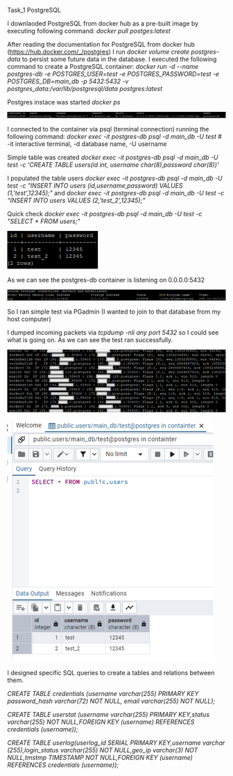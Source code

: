 Task_1 PostgreSQL

I downlaoded PostgreSQL from docker hub as a pre-built image by executing following command:
<i> docker pull postges:latest</i>

 After reading the documentation for PostgreSQL from docker hub (https://hub.docker.com/_/postgres) I run <i>docker volume create postgres-data </i> to persist some future data in the database.
 I executed the following command to create a PostgreSQL container:
 <i>docker run -d --name postgres-db -e POSTGRES_USER=test -e POSTGRES_PASSWORD=test -e POSTGRES_DB=main_db -p 5432:5432 -v postgres_data:/var/lib/postgresql/data postgres:latest </i>

 Postgres instace was started <i> docker ps </i>

 ![alt text](images/image.png)

 I connected to the container via psql (terminal connection) running the following command:
 <i> docker exec -it postgres-db psql -d main_db -U test </i> # -it interactive terminal, -d database name, -U username

 Simple table was created <i> docker exec -it postgres-db psql -d main_db -U test -c 'CREATE TABLE users(id int, username char(8),password char(8))' </i>
 
 I populated the table users <i> docker exec -it postgres-db psql -d main_db -U test -c "INSERT INTO users (id,username,password) VALUES (1,'test',12345);" </i> and <i> docker exec -it postgres-db psql -d main_db -U test -c "INSERT INTO users VALUES (2,'test_2',12345);" </i>

 Quick check <i>  docker exec -it postgres-db psql -d main_db -U test -c "SELECT * FROM users;" </i>

 ![alt text](images/image-4.png)


 As we can see the postgres-db container is listening on 0.0.0.0:5432

![alt text](images/image-2.png)

 So I ran simple test via PGadmin (I wanted to join to that database from my host computer)

 I dumped incoming packets via <i> tcpdump -nli any port 5432 </i> so I could see what is going on.
 As we can see the test ran successfully.

![alt text](images/image-6.png)

 ![alt text](images/image-5.png)

 I designed specific SQL queries to create a tables and relations between them.

<i>CREATE TABLE credentials (username varchar(255) PRIMARY KEY password_hash varchar(72) NOT NULL, email varchar(255) NOT NULL);

CREATE TABLE userstat (username varchar(255) PRIMARY KEY,status varchar(255) NOT NULL,FOREIGN KEY (username) REFERENCES credentials (username));

CREATE TABLE userlog(userlog_id SERIAL PRIMARY KEY,username varchar (255),login_status varchar(255) NOT NULL,geo_ip varchar(3) NOT NULL,tmstmp TIMESTAMP NOT NULL,FOREIGN KEY (username) REFERENCES credentials (username)); 
</i>
</br>